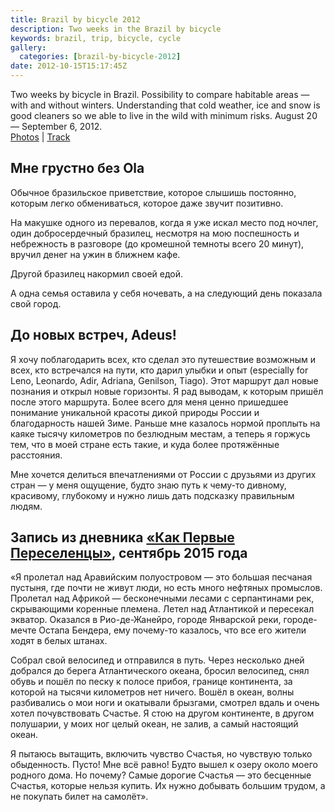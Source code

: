 ```yaml
---
title: Brazil by bicycle 2012
description: Two weeks in the Brazil by bicycle
keywords: brazil, trip, bicycle, cycle
gallery:
  categories: [brazil-by-bicycle-2012]
date: 2012-10-15T15:17:45Z
---
```


Two weeks by bicycle in Brazil. Possibility to compare habitable areas — with and without winters. Understanding that cold weather, ice and snow is good cleaners so we able to live in the wild with minimum risks. August&nbsp;20 — September&nbsp;6, 2012.<br>
[Photos](/en/categories/brazil-by-bicycle-2012/) |
<a href="/map/#type=hybrid&amp;center=-22.28671,-42.43613&amp;zoom=9&amp;kml=kml2012" target="_blank">Track</a>



## Мне грустно без Ola
Обычное бразильское приветствие, которое слышишь постоянно, которым легко обмениваться, которое даже звучит позитивно.

На макушке одного из перевалов, когда я уже искал место под ночлег, один добросердечный бразилец, несмотря на мою поспешность и небрежность в разговоре (до кромешной темноты всего 20 минут), вручил денег на ужин в ближнем кафе.

Другой бразилец накормил своей едой.

А одна семья оставила у себя ночевать, а на следующий день показала свой город.



## До новых встреч, Adeus!
Я хочу поблагодарить всех, кто сделал это путешествие возможным и всех, кто встречался на пути, кто дарил улыбки и опыт (especially for Leno, Leonardo, Adir, Adriana, Genilson, Tiago). Этот маршрут дал новые познания и открыл новые горизонты. Я рад выводам, к которым пришёл после этого маршрута. Более всего для меня ценно пришедшее понимание уникальной красоты дикой природы России и благодарность нашей Зиме. Раньше мне казалось нормой проплыть на каяке тысячу километров по безлюдным местам, а теперь я горжусь тем, что в моей стране есть такие, и куда более протяжённые расстояния.

Мне хочется делиться впечатлениями от России с друзьями из других стран — у меня ощущение, будто знаю путь к чему-то дивному, красивому, глубокому и нужно лишь дать подсказку правильным людям.



## Запись из дневника <a href="/en/my-routes/as-the-first-settlers/">«Как Первые Переселенцы»</a>, сентябрь 2015 года

«Я пролетал над Аравийским полуостровом — это большая песчаная пустыня, где почти не живут люди, но есть много нефтяных промыслов. Пролетал над Африкой — бесконечными лесами с серпантинами рек, скрывающими коренные племена. Летел над Атлантикой и пересекал экватор. Оказался в Рио-де-Жанейро, городе Январской реки, городе-мечте Остапа Бендера, ему почему-то казалось, что все его жители ходят в белых штанах.

Собрал свой велосипед и отправился в путь. Через несколько дней добрался до берега Атлантического океана, бросил велосипед, снял обувь и пошёл по песку к полосе прибоя, границе континента, за которой на тысячи километров нет ничего. Вошёл в океан, волны разбивались о мои ноги и окатывали брызгами, смотрел вдаль и очень хотел почувствовать Счастье. Я стою на другом континенте, в другом полушарии, у моих ног целый океан, не залив, а самый настоящий океан.

Я пытаюсь вытащить, включить чувство Счастья, но чувствую только обыденность. Пусто! Мне всё равно! Будто вышел к озеру около моего родного дома. Но почему? Самые дорогие Счастья — это бесценные Счастья, которые нельзя купить. Их нужно добывать большим трудом, а не покупать билет на самолёт».